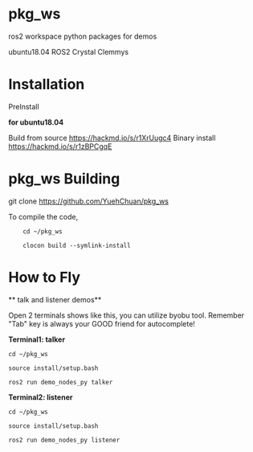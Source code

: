 pkg_ws
===
ros2 workspace python packages for demos

ubuntu18.04 ROS2 Crystal Clemmys 


Installation
===

PreInstall

**for ubuntu18.04**

Build from source https://hackmd.io/s/r1XrUugc4
Binary install https://hackmd.io/s/r1zBPCgqE


**pkg_ws** 
Building
========

git clone https://github.com/YuehChuan/pkg_ws


To compile the code, 
```
    cd ~/pkg_ws
    
    clocon build --symlink-install
```
How to Fly
========

** talk and listener demos**


Open 2 terminals shows like this, you can utilize byobu tool.
Remember "Tab" key is always your GOOD friend for autocomplete!

**Terminal1: talker**
```
cd ~/pkg_ws

source install/setup.bash

ros2 run demo_nodes_py talker
```
**Terminal2: listener**

```
cd ~/pkg_ws

source install/setup.bash

ros2 run demo_nodes_py listener
```
